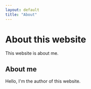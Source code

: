 ```yaml
---
layout: default
title: "About"
---
```


# About this website

This website is about me.

## About me

Hello, I'm the author of this website.